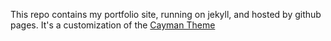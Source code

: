 This repo contains my portfolio site, running on jekyll, and hosted by github pages. It's a customization of the [Cayman Theme](https://github.com/pages-themes/cayman)
